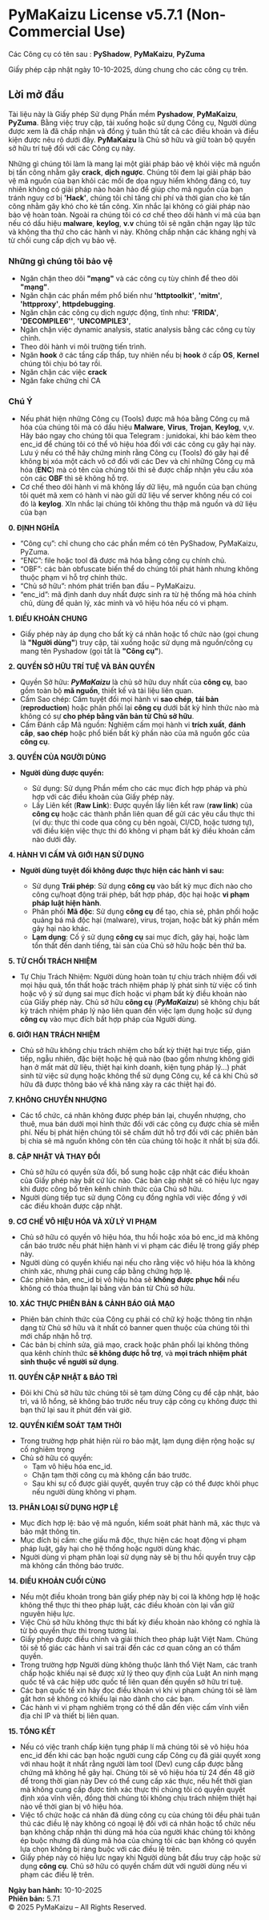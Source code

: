 # PyMaKaizu License v5.7.1 (Non-Commercial Use)

Các Công cụ có tên sau : **PyShadow**, **PyMaKaizu**, **PyZuma**

Giấy phép cập nhật ngày 10-10-2025, dùng chung cho các công cụ trên.

## Lời mở đầu

Tài liệu này là Giấy phép Sử dụng Phần mềm **Pyshadow**, **PyMaKaizu**, **PyZuma**. Bằng việc truy cập, tải xuống hoặc sử dụng Công cụ, Người dùng được xem là đã chấp nhận và đồng ý tuân thủ tất cả các điều khoản và điều kiện được nêu rõ dưới đây. **PyMaKaizu** là Chủ sở hữu và giữ toàn bộ quyền sở hữu trí tuệ đối với các Công cụ này.

Những gì chúng tôi làm là mang lại một giải pháp bảo vệ khỏi việc mã nguồn bị tấn công nhằm gây **crack**, **dịch ngược**. Chúng tôi đem lại giải pháp bảo vệ mã nguồn của bạn khỏi các mối đe dọa nguy hiểm không đáng có, tuy nhiên không có giải pháp nào hoàn hảo để giúp cho mã nguồn của bạn tránh nguy cơ bị **'Hack'**, chúng tôi chỉ tăng chi phí và thời gian cho kẻ tấn công nhằm gây khó cho kẻ tấn công. Xin nhắc lại không có giải pháp nào bảo vệ hoàn toàn. Ngoài ra chúng tôi có cơ chế theo dõi hành vi mã của bạn nếu có dấu hiệu **malware**, **keylog**, **v.v** chúng tôi sẽ ngăn chặn ngay lập tức và không tha thứ cho các hành vi này. Không chấp nhận các kháng nghị và từ chối cung cấp dịch vụ bảo vệ.

### Những gì chúng tôi bảo vệ

- Ngăn chặn theo dõi **"mạng"** và các công cụ tùy chỉnh để theo dõi **"mạng"**.
- Ngăn chặn các phần mềm phổ biến như **'httptoolkit'**, **'mitm'**, **'httpproxy'**, **httpdebugging**.
- Ngăn chặn các công cụ dịch ngược động, tĩnh như: **'FRIDA'**, **'DECOMPILE6''**, **'UNCOMPILE3'**,
- Ngăn chặn việc dynamic analysis, static analysis bằng các công cụ tùy chỉnh.
- Theo dõi hành vi môi trường tiến trình.
- Ngăn **hook** ở các tầng cấp thấp, tuy nhiên nếu bị **hook** ở cấp **OS**, **Kernel** chúng tôi chịu bó tay rồi.
- Ngăn chặn các việc **crack**
- Ngăn fake chứng chỉ CA	

### Chú Ý

- Nếu phát hiện những Công cụ (Tools) được mã hóa bằng Công cụ mã hóa của chúng tôi mà có dấu hiệu **Malware**, **Virus**, **Trojan**, **Keylog**, v,v. Hãy báo ngay cho chúng tôi qua Telegram : junidokai, khi báo kèm theo enc_id để chúng tôi có thể vô hiệu hóa đối với các công cụ gây hại này. Lưu ý nếu có thể hãy chứng minh rằng Công cụ (Tools) đó gây hại để không bị xóa một cách vô cớ đối với các Dev và chỉ những Công cụ mã hóa (**ENC**) mà có tên của chúng tôi thì sẽ được chấp nhận yêu cầu xóa còn các **OBF** thì sẽ không hỗ trợ.
- Cơ chế theo dõi hành vi mã không lấy dữ liệu, mã nguồn của bạn chúng tôi quét mã xem có hành vi nào gửi dữ liệu về server không nếu có coi đó là **keylog**. XIn nhắc lại chúng tôi không thu thập mã nguồn và dữ liệu của bạn

**0. ĐỊNH NGHĨA**
- “Công cụ”: chỉ chung cho các phần mềm có tên PyShadow, PyMaKaizu, PyZuma.
- “ENC”: file hoặc tool đã được mã hóa bằng công cụ chính chủ.
- “OBF”: các bản obfuscate biến thể do chúng tôi phát hành nhưng không thuộc phạm vi hỗ trợ chính thức.
- “Chủ sở hữu”: nhóm phát triển ban đầu – PyMaKaizu.
- “enc_id”: mã định danh duy nhất được sinh ra từ hệ thống mã hóa chính chủ, dùng để quản lý, xác minh và vô hiệu hóa nếu có vi phạm.

**1. ĐIỀU KHOẢN CHUNG**
 - Giấy phép này áp dụng cho bất kỳ cá nhân hoặc tổ chức nào (gọi chung là **"Người dùng"**) truy cập, tải xuống hoặc sử dụng mã nguồn/công cụ mang tên Pyshadow (gọi tắt là **"Công cụ"**).

**2. QUYỀN SỞ HỮU TRÍ TUỆ VÀ BẢN QUYỀN**
 - Quyền Sở hữu: ***PyMaKaizu*** là chủ sở hữu duy nhất của **công cụ**, bao gồm toàn bộ **mã nguồn**, thiết kế và tài liệu liên quan.
 - Cấm Sao chép: Cấm tuyệt đối mọi hành vi **sao chép**, **tái bản** (**reproduction**) hoặc phân phối lại **công cụ** dưới bất kỳ hình thức nào mà không có sự **cho phép bằng văn bản từ Chủ sở hữu**.
 - Cấm Đánh cắp Mã nguồn: Nghiêm cấm mọi hành vi **trích xuất**, **đánh cắp**, **sao chép** hoặc phổ biến bất kỳ phần nào của mã nguồn gốc của **công cụ**.

**3. QUYỀN CỦA NGƯỜI DÙNG**
- **Người dùng được quyền:**

    - Sử dụng: Sử dụng Phần mềm cho các mục đích hợp pháp và phù hợp với các điều khoản của Giấy phép này.
    - Lấy Liên kết (**Raw Link**): Được quyền lấy liên kết raw (**raw link**) của **công cụ** hoặc các thành phần liên quan để gửi các yêu cầu thực thi (ví dụ: thực thi code qua công cụ bên ngoài, CI/CD, hoặc tương tự), với điều kiện việc thực thi đó không vi phạm bất kỳ điều khoản cấm nào dưới đây.

**4. HÀNH VI CẤM VÀ GIỚI HẠN SỬ DỤNG**
 - **Người dùng tuyệt đối không được thực hiện các hành vi sau:**

     - Sử dụng **Trái phép**: Sử dụng **công cụ** vào bất kỳ mục đích nào cho công cụ/hoạt động trái phép, bất hợp pháp, độc hại hoặc **vi phạm pháp luật hiện hành**.
     - Phân phối **Mã độc**: Sử dụng **công cụ** để tạo, chia sẻ, phân phối hoặc quảng bá mã độc hại (malware), virus, trojan, hoặc bất kỳ phần mềm gây hại nào khác.
     - **Lạm dụng**: Cố ý sử dụng **công cụ** sai mục đích, gây hại, hoặc làm tổn thất đến danh tiếng, tài sản của Chủ sở hữu hoặc bên thứ ba.

**5. TỪ CHỐI TRÁCH NHIỆM**
 - Tự Chịu Trách Nhiệm: Người dùng hoàn toàn tự chịu trách nhiệm đối với mọi hậu quả, tổn thất hoặc trách nhiệm pháp lý phát sinh từ việc cố tình hoặc vô ý sử dụng sai mục đích hoặc vi phạm bất kỳ điều khoản nào của Giấy phép này. Chủ sở hữu **công cụ** (***PyMaKaizu***) sẽ không chịu bất kỳ trách nhiệm pháp lý nào liên quan đến việc lạm dụng hoặc sử dụng **công cụ** vào mục đích bất hợp pháp của Người dùng.

**6. GIỚI HẠN TRÁCH NHIỆM**
- Chủ sở hữu không chịu trách nhiệm cho bất kỳ thiệt hại trực tiếp, gián tiếp, ngẫu nhiên, đặc biệt hoặc hệ quả nào (bao gồm nhưng không giới hạn ở mất mát dữ liệu, thiệt hại kinh doanh, kiện tụng pháp lý...) phát sinh từ việc sử dụng hoặc không thể sử dụng Công cụ, kể cả khi Chủ sở hữu đã được thông báo về khả năng xảy ra các thiệt hại đó.

**7. KHÔNG CHUYỂN NHƯỢNG**
- Các tổ chức, cá nhân không được phép bán lại, chuyển nhượng, cho thuê, mua bán dưới mọi hình thức đối với các công cụ được chia sẻ miễn phí. Nếu bị phát hiện chúng tôi sẽ chấm dứt hỗ trợ đối với các phiên bản bị chia sẻ mã nguồn không còn tên của chúng tôi hoặc ít nhất bị sửa đổi.

**8. CẬP NHẬT VÀ THAY ĐỔI**
- Chủ sở hữu có quyền sửa đổi, bổ sung hoặc cập nhật các điều khoản của Giấy phép này bất cứ lúc nào. Các bản cập nhật sẽ có hiệu lực ngay khi được công bố trên kênh chính thức của Chủ sở hữu.
- Người dùng tiếp tục sử dụng Công cụ đồng nghĩa với việc đồng ý với các điều khoản được cập nhật.

**9. CƠ CHẾ VÔ HIỆU HÓA VÀ XỬ LÝ VI PHẠM**
- Chủ sở hữu có quyền vô hiệu hóa, thu hồi hoặc xóa bỏ enc_id mà không cần báo trước nếu phát hiện hành vi vi phạm các điều lệ trong giấy phép này.
- Người dùng có quyền khiếu nại nếu cho rằng việc vô hiệu hóa là không chính xác, nhưng phải cung cấp bằng chứng hợp lệ.
- Các phiên bản, enc_id bị vô hiệu hóa sẽ **không được phục hồi** nếu không có thỏa thuận lại bằng văn bản từ Chủ sở hữu.

**10. XÁC THỰC PHIÊN BẢN & CẢNH BÁO GIẢ MẠO**
- Phiên bản chính thức của Công cụ phải có chữ ký hoặc thông tin nhận dạng từ Chủ sở hữu và ít nhất có banner quen thuộc của chúng tôi thì mới chấp nhận hỗ trợ.
- Các bản bị chỉnh sửa, giả mạo, crack hoặc phân phối lại không thông qua kênh chính thức **sẽ không được hỗ trợ**, và **mọi trách nhiệm phát sinh thuộc về người sử dụng**.

**11. QUYỀN CẬP NHẬT & BẢO TRÌ**
- Đôi khi Chủ sỡ hữu tức chúng tôi sẽ tạm dừng Công cụ để cập nhật, bảo trì, vá lỗ hổng, sẽ không báo trước nếu truy cập công cụ không được thì bạn thử lại sau ít phút đến vài giờ.

**12. QUYỀN KIỂM SOÁT TẠM THỜI**
- Trong trường hợp phát hiện rủi ro bảo mật, lạm dụng diện rộng hoặc sự cố nghiêm trọng
- Chủ sở hữu có quyền:
    - Tạm vô hiệu hóa enc_id.
    - Chặn tạm thời công cụ mà không cần báo trước.
    - Sau khi sự cố được giải quyết, quyền truy cập có thể được khôi phục nếu người dùng không vi phạm.

**13. PHÂN LOẠI SỬ DỤNG HỢP LỆ**
- Mục đích hợp lệ: bảo vệ mã nguồn, kiểm soát phát hành mã, xác thực và bảo mật thông tin.
- Mục đích bị cấm: che giấu mã độc, thực hiện các hoạt động vi phạm pháp luật, gây hại cho hệ thống hoặc người dùng khác.
- Người dùng vi phạm phân loại sử dụng này sẽ bị thu hồi quyền truy cập mà không cần thông báo trước.

**14. ĐIỀU KHOẢN CUỐI CÙNG**
- Nếu một điều khoản trong bản giấy phép này bị coi là không hợp lệ hoặc không thể thực thi theo pháp luật, các điều khoản còn lại vẫn giữ nguyên hiệu lực.
- Việc Chủ sở hữu không thực thi bất kỳ điều khoản nào không có nghĩa là từ bỏ quyền thực thi trong tương lai.
- Giấy phép được điều chỉnh và giải thích theo pháp luật Việt Nam. Chúng tôi sẽ tố giác các hành vi sai trái đến các cơ quan công an có thẩm quyền.
- Trong trường hợp Người dùng không thuộc lãnh thổ Việt Nam, các tranh chấp hoặc khiếu nại sẽ được xử lý theo quy định của Luật An ninh mạng quốc tế và các hiệp ước quốc tế liên quan đến quyền sở hữu trí tuệ.
- Các bạn quốc tể xin hãy đọc điều khoản vì khi vi phạm chúng tôi sẽ làm gắt hơn sẽ không có khiếu lại nào dành cho các bạn.
- Các hành vi vi phạm nghiêm trọng có thể dẫn đến việc cấm vĩnh viễn địa chỉ IP và thiết bị liên quan.

**15. TỔNG KẾT**
- Nếu có việc tranh chấp kiện tụng pháp lí mã chúng tôi sẽ vô hiệu hóa enc_id đến khi các bạn hoặc người cung cấp Công cụ đã giải quyết xong với nhau hoặt ít nhất rằng người làm tool (Dev) cung cấp được bằng chứng mã không hề gây hại. Chúng tôi sẽ vô hiệu hóa từ 24 đến 48 giờ để trong thời gian này Dev có thể cung cấp xác thực, nếu hết thời gian mà không cung cấp được tính xác thực thì chúng tôi có quyền quyết định xóa vĩnh viễn, đồng thời chúng tôi không chịu trách nhiệm thiệt hại nào về thời gian bị vô hiệu hóa.
- Việc tổ chức hoặc cá nhân đã dùng công cụ của chúng tôi đều phải tuân thủ các điều lệ này không có ngoại lệ đối với cá nhân hoặc tổ chức nếu bạn không chấp nhận thì dùng mã hóa của người khác chúng tôi không ép buộc nhưng đã dùng mã hóa của chúng tôi các bạn không có quyền lựa chọn không bị ràng buộc với các điều lệ trên.
 - Giấy phép này có hiệu lực ngay khi Người dùng bắt đầu truy cập hoặc sử dụng **công cụ**. Chủ sở hữu có quyền chấm dứt với người dùng nếu vi phạm các điều lệ trên.

**Ngày ban hành:** 10-10-2025  
**Phiên bản:** 5.7.1  
© 2025 PyMaKaizu – All Rights Reserved.
